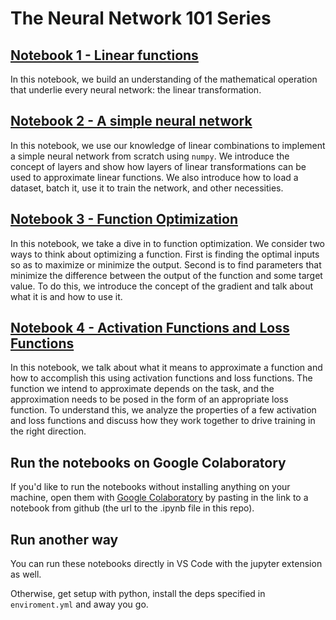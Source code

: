 # The Neural Network 101 Series

## [Notebook 1 - Linear functions](./1_linear_models/linear_models.ipynb)
In this notebook, we build an understanding of the mathematical operation that underlie every neural network: the linear transformation.

## [Notebook 2 - A simple neural network](./2_simple_neural_network/simple_neural_network.ipynb)
In this notebook, we use our knowledge of linear combinations to implement a simple neural network from scratch using `numpy`. We introduce the concept of layers and show how layers of linear transformations can be used to approximate linear functions. We also introduce how to load a dataset, batch it, use it to train the network, and other necessities.

## [Notebook 3 - Function Optimization](./3_function_optimization/function_optimization.ipynb)
In this notebook, we take a dive in to function optimization. We consider two ways to think about optimizing a function. First is finding the optimal inputs so as to maximize or minimize the output. Second is to find parameters that minimize the difference between the output of the function and some target value. To do this, we introduce the concept of the gradient and talk about what it is and how to use it.

## [Notebook 4 - Activation Functions and Loss Functions](4_activation_and_loss_functions/4_Activation_units_and_loss_functions.ipynb)
In this notebook, we talk about what it means to approximate a function and how to accomplish this using activation functions and loss functions. The function we intend to approximate depends on the task, and the approximation needs to be posed in the form of an appropriate loss function. To understand this, we analyze the properties of a few activation and loss functions and discuss how they work together to drive training in the right direction.


## Run the notebooks on Google Colaboratory

If you'd like to run the notebooks without installing anything on your machine, open them with [Google Colaboratory](https://colab.research.google.com/) by pasting in the link to a notebook from github (the url to the .ipynb file in this repo).


## Run another way

You can run these notebooks directly in VS Code with the jupyter extension as well.

Otherwise, get setup with python, install the deps specified in `enviroment.yml` and away you go.